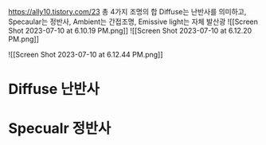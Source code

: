https://ally10.tistory.com/23
총 4가지 조명의 합
Diffuse는 난반사를 의미하고, Specaular는 정반사, Ambient는 간접조명, Emissive light는 자체 발산광
![[Screen Shot 2023-07-10 at 6.10.19 PM.png]]
![[Screen Shot 2023-07-10 at 6.12.20 PM.png]]

![[Screen Shot 2023-07-10 at 6.12.44 PM.png]]
# Diffuse 난반사


# Specualr 정반사
